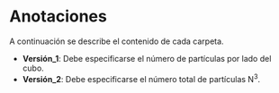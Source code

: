 # Anotaciones
A continuación se describe el contenido de cada carpeta.
  - **Versión_1**:  Debe especificarse el número de partículas por lado del cubo.
  - **Versión_2**:  Debe especificarse el número total de partículas N<sup>3</sup>.
